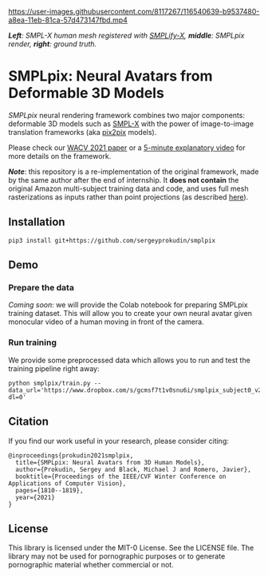 
https://user-images.githubusercontent.com/8117267/116540639-b9537480-a8ea-11eb-81ca-57d473147fbd.mp4


_**Left**: SMPL-X human mesh registered with [SMPLify-X](https://smpl-x.is.tue.mpg.de/), **middle**: SMPLpix render, **right**: ground truth._


# SMPLpix: Neural Avatars from Deformable 3D Models

*SMPLpix* neural rendering framework combines two major components: deformable 3D models such as [SMPL-X](https://smpl-x.is.tue.mpg.de/)
with the power of image-to-image translation frameworks (aka [pix2pix](https://phillipi.github.io/pix2pix/) models).

Please check our [WACV 2021 paper](https://arxiv.org/abs/2008.06872) or a [5-minute explanatory video](https://www.youtube.com/watch?v=JY9t4xUAouk) for more details on the framework. 

_**Note**_: this repository is a re-implementation of the original framework, made by the same author after the end of internship.
It **does not contain** the original Amazon multi-subject training data and code, and uses full mesh rasterizations as inputs rather than point projections (as described [here](https://youtu.be/JY9t4xUAouk?t=241)).

## Installation

```
pip3 install git+https://github.com/sergeyprokudin/smplpix
```

## Demo

### Prepare the data

_Coming soon_: we will provide the Colab notebook for preparing SMPLpix training dataset. This will allow you 
to create your own neural avatar given monocular video of a human moving in front of the camera.

### Run training

We provide some preprocessed data which allows you to run and test the training pipeline right away:

```
python smplpix/train.py --data_url='https://www.dropbox.com/s/gcmsf7t1v0snu6i/smplpix_subject0_v2.zip?dl=0'
```


## Citation

If you find our work useful in your research, please consider citing:
```
@inproceedings{prokudin2021smplpix,
  title={SMPLpix: Neural Avatars from 3D Human Models},
  author={Prokudin, Sergey and Black, Michael J and Romero, Javier},
  booktitle={Proceedings of the IEEE/CVF Winter Conference on Applications of Computer Vision},
  pages={1810--1819},
  year={2021}
}
```

## License

This library is licensed under the MIT-0 License. See the LICENSE file. The library may not be used for pornographic purposes or to generate pornographic material whether commercial or not.

